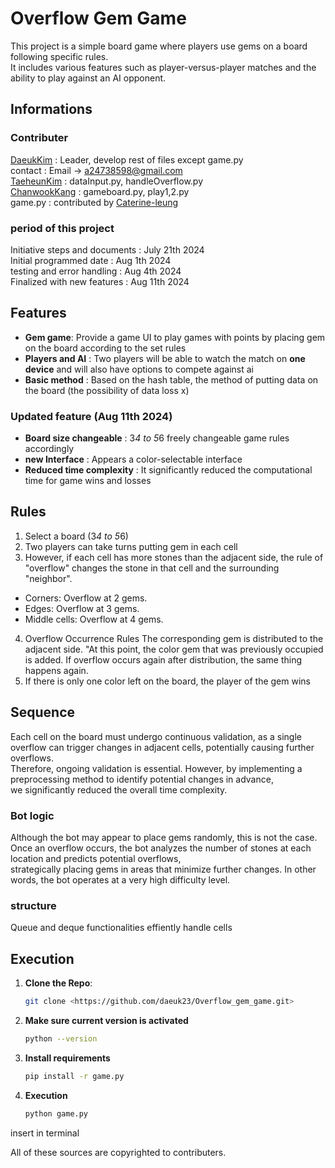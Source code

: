 # Overflow Gem Game
This project is a simple board game where players use gems on a board following specific rules.  
It includes various features such as player-versus-player matches and the ability to play against an AI opponent.  

## Informations  
### Contributer  

[DaeukKim](https://www.linkedin.com/in/daeuk-kim-68628231b/)  : Leader, develop rest of files except game.py  
contact : Email -> a24738598@gmail.com  
[TaeheunKim](https://www.linkedin.com/in/tae-heun-kay-kim-a21021273/)  : dataInput.py, handleOverflow.py  
[ChanwookKang](https://github.com/senecaChanwook) : gameboard.py, play1,2.py  
game.py : contributed by [Caterine-leung](https://www.linkedin.com/in/catherine-leung-4578aa11/?originalSubdomain=ca)  

### period of this project  
Initiative steps and documents : July 21th 2024  
Initial programmed date : Aug 1th 2024  
testing and error handling : Aug 4th 2024  
Finalized with new features : Aug 11th 2024  

## Features  
- **Gem game**: Provide a game UI to play games with points by placing gem on the board according to the set rules  
- **Players and AI** : Two players will be able to watch the match on **one device** and will also have options to compete against ai  
- **Basic method** : Based on the hash table, the method of putting data on the board (the possibility of data loss x)

### Updated feature (Aug 11th 2024)  
- **Board size changeable** : 3*4 to 5*6 freely changeable game rules accordingly  
- **new Interface** : Appears a color-selectable interface  
- **Reduced time complexity** : It significantly reduced the computational time for game wins and losses  

## Rules  
1. Select a board (3*4 to 5*6)  
2. Two players can take turns putting gem in each cell  
3. However, if each cell has more stones than the adjacent side, the rule of "overflow" changes the stone in that cell and the surrounding "neighbor".
- Corners: Overflow at 2 gems.
- Edges: Overflow at 3 gems.
- Middle cells: Overflow at 4 gems.
4. Overflow Occurrence Rules
The corresponding gem is distributed to the adjacent side. "At this point, the color gem that was previously occupied is added. If overflow occurs again after distribution, the same thing happens again.  
5. If there is only one color left on the board, the player of the gem wins  

## Sequence  
Each cell on the board must undergo continuous validation, as a single overflow can trigger changes in adjacent cells, potentially causing further overflows.  
Therefore, ongoing validation is essential. However, by implementing a preprocessing method to identify potential changes in advance,   
we significantly reduced the overall time complexity.  

### Bot logic  
Although the bot may appear to place gems randomly, this is not the case.  
Once an overflow occurs, the bot analyzes the number of stones at each location and predicts potential overflows,  
strategically placing gems in areas that minimize further changes. In other words, the bot operates at a very high difficulty level.  

### structure 
Queue and deque functionalities effiently handle cells

## Execution  

1. **Clone the Repo**:
   ```bash
   git clone <https://github.com/daeuk23/Overflow_gem_game.git>
   ```  

2. **Make sure current version is activated**
   ```bash
   python --version
   ```   

3. **Install requirements**
   ```bash
   pip install -r game.py
   ```  

4. **Execution**
   ```bash
   python game.py
   ```  
insert in terminal  

All of these sources are copyrighted to contributers.
